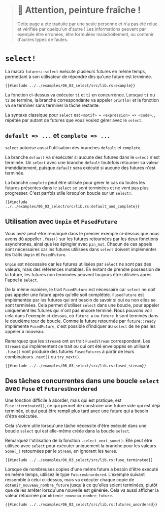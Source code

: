 > # 🚧 Attention, peinture fraîche !
>
> Cette page a été traduite par une seule personne et n'a pas été relue et
> vérifiée par quelqu'un d'autre ! Les informations peuvent par exemple être
> erronées, être formulées maladroitement, ou contenir d'autres types de fautes.

<!--
# `select!`
-->

# `select!`

<!--
The `futures::select` macro runs multiple futures simultaneously, allowing
the user to respond as soon as any future completes.
-->

La macro `futures::select` exécute plusieurs futures en même temps, permettant
à son utilisateur de répondre dès qu'une future est terminée.

<!--
```rust,edition2018
{{#include ../../examples-sources/06_03_select/src/lib.rs:example}}
```
-->

```rust,edition2018
{{#include ../../examples/06_03_select/src/lib.rs:example}}
```

<!--
The function above will run both `t1` and `t2` concurrently. When either
`t1` or `t2` finishes, the corresponding handler will call `println!`, and
the function will end without completing the remaining task.
-->

La fonction ci-dessus va exécuter `t1` et `t2` en concurrence. Lorsque `t1` ou
`t2` se termine, la branche correspondante va appeler `println!` et la fonction
va se terminer sans terminer la tâche restante.

<!--
The basic syntax for `select` is `<pattern> = <expression> => <code>,`,
repeated for as many futures as you would like to `select` over.
-->

La syntaxe classique pour `select` est `<motif> = <expression> => <code>,`,
répétée par autant de futures que vous voulez gérer avec le `select`.

<!--
## `default => ...` and `complete => ...`
-->

## `default => ...` et `complete => ...`

<!--
`select` also supports `default` and `complete` branches.
-->

`select` autorise aussi l'utilisation des branches `default` et `complete`.

<!--
A `default` branch will run if none of the futures being `select`ed
over are yet complete. A `select` with a `default` branch will
therefore always return immediately, since `default` will be run
if none of the other futures are ready.
-->

La branche `default` va s'exécuter si aucune des futures dans le `select` n'est
terminée. Un `select` avec une branche `default` toutefois retourner sa valeur
immédiatement, puisque `default` sera exécuté si aucune des futures n'est
terminée.

<!--
`complete` branches can be used to handle the case where all futures
being `select`ed over have completed and will no longer make progress.
This is often handy when looping over a `select!`.
-->

La branche `complete` peut être utilisée pour gérer le cas où toutes les
futures présentes dans le `select` se sont terminées et ne vont pas plus
progresser. C'est parfois utile lorsqu'on boucle sur un `select!`.

<!--
```rust,edition2018
{{#include ../../examples-sources/06_03_select/src/lib.rs:default_and_complete}}
```
-->

```rust,edition2018
{{#include ../../examples/06_03_select/src/lib.rs:default_and_complete}}
```

<!--
## Interaction with `Unpin` and `FusedFuture`
-->

## Utilisation avec `Unpin` et `FusedFuture`

<!--
One thing you may have noticed in the first example above is that we
had to call `.fuse()` on the futures returned by the two `async fn`s,
as well as pinning them with `pin_mut`. Both of these calls are necessary
because the futures used in `select` must implement both the `Unpin`
trait and the `FusedFuture` trait.
-->

Vous avez peut-être remarqué dans le premier exemple ci-dessus que nous avons
dû appeller `.fuse()` sur les futures retournées par les deux fonctions
asynchrones, ainsi que les épingler avec `pin_mut`. Chacun de ces appels sont
nécessaires car les futures utilisées dans `select` doivent implémenter les
traits `Unpin` et `FusedFuture`.

<!--
`Unpin` is necessary because the futures used by `select` are not
taken by value, but by mutable reference. By not taking ownership
of the future, uncompleted futures can be used again after the
call to `select`.
-->

`Unpin` est nécessaire car les futures utilisées par `select` ne sont pas des
valeurs, mais des références mutables. En évitant de prendre possession de la
future, les futures non terminées peuvent toujours être utilisées après l'appel
à `select`.

<!--
Similarly, the `FusedFuture` trait is required because `select` must
not poll a future after it has completed. `FusedFuture` is implemented
by futures which track whether or not they have completed. This makes
it possible to use `select` in a loop, only polling the futures which
still have yet to complete. This can be seen in the example above,
where `a_fut` or `b_fut` will have completed the second time through
the loop. Because the future returned by `future::ready` implements
`FusedFuture`, it's able to tell `select` not to poll it again.
-->

De la même manière, le trait `FusedFuture` est nécessaire car `select` ne doit
pas appeler une future après qu'elle soit complétée. `FusedFuture` est
implémentée par les futures qui ont besoin de savoir si oui ou non elles se
sont terminées. Cela permet d'utiliser `select` dans une boucle, pour appeler
uniquement les futures qui n'ont pas encore terminé. Nous pouvons voir cela
dans l'exemple ci-dessus, où `future_a` ou `future_b` sont terminés dans le
deuxième tour de boucle. Comme la future retournée par `future::ready`
implémente `FusedFuture`, c'est possible d'indiquer au `select` de ne pas les
appeler à nouveau.

<!--
Note that streams have a corresponding `FusedStream` trait. Streams
which implement this trait or have been wrapped using `.fuse()`
will yield `FusedFuture` futures from their
`.next()` / `.try_next()` combinators.
-->

Remarquez que les `Stream`s ont un trait `FusedStream` correspondant. Les
`Stream`s qui implémentent ce trait ou qui ont été enveloppés en utilisant
`.fuse()` vont produire des futures `FusedFutures` à partir de leurs
combinateurs `.next()` ou `try_next()`.

<!--
```rust,edition2018
{{#include ../../examples-sources/06_03_select/src/lib.rs:fused_stream}}
```
-->

```rust,edition2018
{{#include ../../examples/06_03_select/src/lib.rs:fused_stream}}
```

<!--
## Concurrent tasks in a `select` loop with `Fuse` and `FuturesUnordered`
-->

## Des tâches concurrentes dans une boucle `select` avec `Fuse` et `FuturesUnordered`

<!--
One somewhat hard-to-discover but handy function is `Fuse::terminated()`,
which allows constructing an empty future which is already terminated,
and can later be filled in with a future that needs to be run.
-->

Une fonction difficile à aborder, mais qui est pratique, est
`Fuse::terminated()`, ce qui permet de construire une future vide qui est déjà
terminée, et qui peut être rempli plus tard avec une future qui a besoin d'être
exécutée.

<!--
This can be handy when there's a task that needs to be run during a `select`
loop but which is created inside the `select` loop itself.
-->

Cela s'avère utile lorsqu'une tâche nécessite d'être exécuté dans une boucle
`select` qui est elle-même créée dans la boucle `select`.

<!--
Note the use of the `.select_next_some()` function. This can be
used with `select` to only run the branch for `Some(_)` values
returned from the stream, ignoring `None`s.
-->

Remarquez l'utilisation de la fonction `.select_next_some()`. Elle peut être
utilisée avec `select` pour exécuter uniquement la branche pour les valeurs
`Some(_)` retournées par le `Stream`, en ignorant les `None`s.

<!--
```rust,edition2018
{{#include ../../examples-sources/06_03_select/src/lib.rs:fuse_terminated}}
```
-->

```rust,edition2018
{{#include ../../examples/06_03_select/src/lib.rs:fuse_terminated}}
```

<!--
When many copies of the same future need to be run simultaneously,
use the `FuturesUnordered` type. The following example is similar
to the one above, but will run each copy of `run_on_new_num_fut`
to completion, rather than aborting them when a new one is created.
It will also print out a value returned by `run_on_new_num_fut`.
-->

Lorsque de nombreuses copies d'une même future a besoin d'être exécuté en même
temps, utilisez le type `FuturesUnordered`. L'exemple suivant ressemble à celui
ci-dessus, mais va exécuter chaque copie de `obtenir_nouveau_nombre_future`
jusqu'à ce qu'elles soient terminées, plutôt que de les arrêter lorsqu'une
nouvelle est générée. Cela va aussi afficher la valeur retournée par
`obtenir_nouveau_nombre_future`.

<!--
```rust,edition2018
{{#include ../../examples-sources/06_03_select/src/lib.rs:futures_unordered}}
```
-->

```rust,edition2018
{{#include ../../examples/06_03_select/src/lib.rs:futures_unordered}}
```
